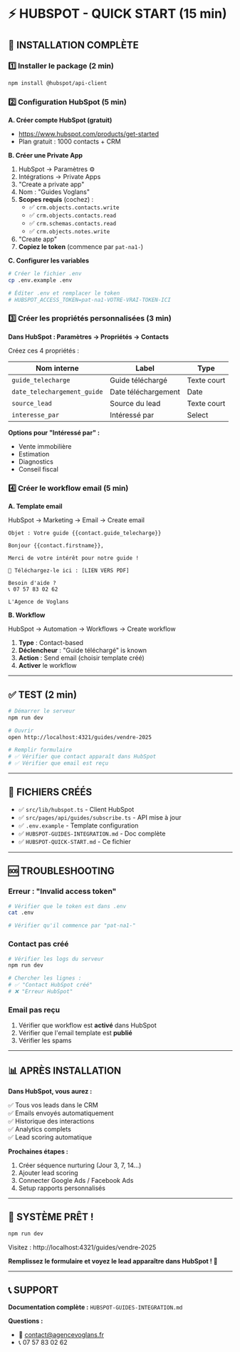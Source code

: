 # ⚡ HUBSPOT - QUICK START (15 min)

## 🎯 INSTALLATION COMPLÈTE

### 1️⃣ Installer le package (2 min)

```bash
npm install @hubspot/api-client
```

### 2️⃣ Configuration HubSpot (5 min)

**A. Créer compte HubSpot (gratuit)**
- https://www.hubspot.com/products/get-started
- Plan gratuit : 1000 contacts + CRM

**B. Créer une Private App**
1. HubSpot → Paramètres ⚙️
2. Intégrations → Private Apps
3. "Create a private app"
4. Nom : "Guides Voglans"
5. **Scopes requis** (cochez) :
   - ✅ `crm.objects.contacts.write`
   - ✅ `crm.objects.contacts.read`
   - ✅ `crm.schemas.contacts.read`
   - ✅ `crm.objects.notes.write`
6. "Create app"
7. **Copiez le token** (commence par `pat-na1-`)

**C. Configurer les variables**

```bash
# Créer le fichier .env
cp .env.example .env

# Éditer .env et remplacer le token
# HUBSPOT_ACCESS_TOKEN=pat-na1-VOTRE-VRAI-TOKEN-ICI
```

### 3️⃣ Créer les propriétés personnalisées (3 min)

**Dans HubSpot : Paramètres → Propriétés → Contacts**

Créez ces 4 propriétés :

| Nom interne | Label | Type |
|-------------|-------|------|
| `guide_telecharge` | Guide téléchargé | Texte court |
| `date_telechargement_guide` | Date téléchargement | Date |
| `source_lead` | Source du lead | Texte court |
| `interesse_par` | Intéressé par | Select |

**Options pour "Intéressé par" :**
- Vente immobilière
- Estimation
- Diagnostics
- Conseil fiscal

### 4️⃣ Créer le workflow email (5 min)

**A. Template email**

HubSpot → Marketing → Email → Create email

```
Objet : Votre guide {{contact.guide_telecharge}}

Bonjour {{contact.firstname}},

Merci de votre intérêt pour notre guide !

📄 Téléchargez-le ici : [LIEN VERS PDF]

Besoin d'aide ?
📞 07 57 83 02 62

L'Agence de Voglans
```

**B. Workflow**

HubSpot → Automation → Workflows → Create workflow

1. **Type** : Contact-based
2. **Déclencheur** : "Guide téléchargé" is known
3. **Action** : Send email (choisir template créé)
4. **Activer** le workflow

---

## ✅ TEST (2 min)

```bash
# Démarrer le serveur
npm run dev

# Ouvrir
open http://localhost:4321/guides/vendre-2025

# Remplir formulaire
# ✅ Vérifier que contact apparaît dans HubSpot
# ✅ Vérifier que email est reçu
```

---

## 🎯 FICHIERS CRÉÉS

- ✅ `src/lib/hubspot.ts` - Client HubSpot
- ✅ `src/pages/api/guides/subscribe.ts` - API mise à jour
- ✅ `.env.example` - Template configuration
- ✅ `HUBSPOT-GUIDES-INTEGRATION.md` - Doc complète
- ✅ `HUBSPOT-QUICK-START.md` - Ce fichier

---

## 🆘 TROUBLESHOOTING

### Erreur : "Invalid access token"
```bash
# Vérifier que le token est dans .env
cat .env

# Vérifier qu'il commence par "pat-na1-"
```

### Contact pas créé
```bash
# Vérifier les logs du serveur
npm run dev

# Chercher les lignes :
# ✅ "Contact HubSpot créé"
# ❌ "Erreur HubSpot"
```

### Email pas reçu
1. Vérifier que workflow est **activé** dans HubSpot
2. Vérifier que l'email template est **publié**
3. Vérifier les spams

---

## 📊 APRÈS INSTALLATION

**Dans HubSpot, vous aurez :**

✅ Tous vos leads dans le CRM  
✅ Emails envoyés automatiquement  
✅ Historique des interactions  
✅ Analytics complets  
✅ Lead scoring automatique  

**Prochaines étapes :**
1. Créer séquence nurturing (Jour 3, 7, 14...)
2. Ajouter lead scoring
3. Connecter Google Ads / Facebook Ads
4. Setup rapports personnalisés

---

## 🎉 SYSTÈME PRÊT !

```bash
npm run dev
```

Visitez : http://localhost:4321/guides/vendre-2025

**Remplissez le formulaire et voyez le lead apparaître dans HubSpot ! 🚀**

---

## 📞 SUPPORT

**Documentation complète :** `HUBSPOT-GUIDES-INTEGRATION.md`

**Questions :**
- 📧 contact@agencevoglans.fr
- 📞 07 57 83 02 62
